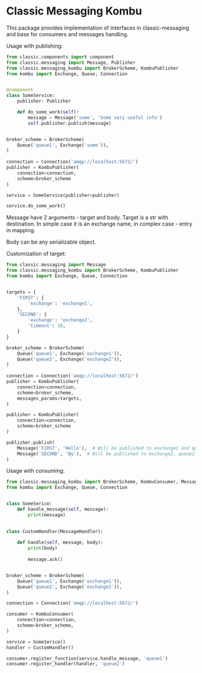 # Classic Messaging Kombu

This package provides implementation of interfaces in classic-messaging and 
base for consumers and messages handling.

Usage with publishing:

```python
from classic.components import component
from classic.messaging import Message, Publisher
from classic.messaging_kombu import BrokerScheme, KombuPublisher
from kombu import Exchange, Queue, Connection


@component
class SomeService:
    publisher: Publisher

    def do_some_work(self):
        message = Message('some', 'Some very useful info')
        self.publisher.publish(message)


broker_scheme = BrokerScheme(
    Queue('queue1', Exchange('some')),
)
        
connection = Connection('amqp://localhost:5672/')
publisher = KombuPublisher(
    connection=connection,
    scheme=broker_scheme
)

service = SomeService(publisher=publisher)

service.do_some_work()

```
Message have 2 arguments - target and body. Target is a str with destination. 
In simple case it is an exchange name, in complex case - entry in mapping.

Body can be any serializable object.


Customization of target:
```python
from classic.messaging import Message
from classic.messaging_kombu import BrokerScheme, KombuPublisher
from kombu import Exchange, Queue, Connection


targets = {
    'FIRST': {
        'exchange': 'exchange1',
    },
    'SECOND': {
        'exchange': 'exchange2',
        'timeout': 10,
    }
}

broker_scheme = BrokerScheme(
    Queue('queue1', Exchange('exchange1')),
    Queue('queue2', Exchange('exchange2')),
)
        
connection = Connection('amqp://localhost:5672/')
publisher = KombuPublisher(
    connection=connection,
    scheme=broker_scheme,
    messages_params=targets,
)

publisher = KombuPublisher(
    connection=connection,
    scheme=broker_scheme
)

publisher.publish(
    Message('FIRST', 'Hello'),  # Will be published to exchange1 and queue1
    Message('SECOND', 'By'),  # Will be published to exchange2, queue2 and timeout=10
)
```

Usage with consuming:
```python
from classic.messaging_kombu import BrokerScheme, KombuConsumer, MessageHandler
from kombu import Exchange, Queue, Connection


class SomeSerice:
    def handle_message(self, message):
        print(message)

        
class CustomHandler(MessageHandler):
    
    def handle(self, message, body):
        print(body)
        
        message.ack()


broker_scheme = BrokerScheme(
    Queue('queue1', Exchange('exchange1')),
    Queue('queue2', Exchange('exchange2')),
)

connection = Connection('amqp://localhost:5672/')

consumer = KombuConsumer(
    connection=connection,
    scheme=broker_scheme,
)

service = SomeSerice()
handler = CustomHandler()

consumer.register_function(service.handle_message, 'queue1')
consumer.register_handler(handler, 'queue2')

```